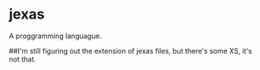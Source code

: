 # jexas
A proggramming languague.

##I'm still figuring out the extension of jexas files, but there's some XS, it's not that.

